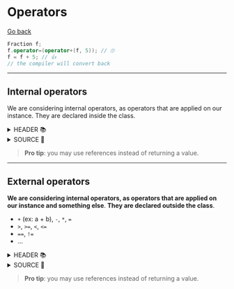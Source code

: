 # Operators

[Go back](../index.md#structures-and-classes)

```cpp
Fraction f;
f.operator=(operator+(f, 5)); // 🙄
f = f + 5; // 👍
// the compiler will convert back
```

<hr class="sl">

## Internal operators

We are considering internal operators, as operators that are applied on our instance. They are declared inside the class.

<details class="details-e">
<summary>HEADER 📚</summary>

```cpp
// main.hpp
#ifndef MAIN_HPP
#define MAIN_HPP

struct Fraction {
private:
	int numerator_;
	int denominator_;
public:
	Fraction(int numerator, int denominator = 1);
	
    Fraction operator-() const;
    Fraction operator+=( const Fraction& f1 );
    Fraction operator-=( const Fraction& f1 );
    Fraction operator*=( const Fraction& f1 );
	Fraction operator/=( const Fraction& f1 );
	Fraction& operator=(const Fraction & c);
}

#endif //MAIN_HPP
```
</details>

<details class="details-e">
<summary>SOURCE 📖</summary>

```cpp
// main.cpp
#include "main.hpp"

Fraction::Fraction(int numerator, int denominator) {
    numerator_ = numerator;
    denominator_ = denominator;
}

Fraction Fraction::operator-() const
{
    return *this; // todo
}

Fraction Fraction::operator+=( const Fraction &f1 ) {
    return (*this) = (*this) + f1; 
}

Fraction Fraction::operator-=( const Fraction &f1 ) {
    return (*this) = (*this) - f1;
}

Fraction Fraction::operator*=( const Fraction &f1 ) {
    return (*this) = (*this) * f1;
}

Fraction Fraction::operator/=( const Fraction &f1 ) {
    return (*this) = (*this) / f1;
}

Fraction& Fraction::operator=(const Fraction & c) {
    if (&c != this) {
        this->numerator_ = c.numerator_;
        this->denominator_ = c.denominator_;
    }
    return *this;
}
```
</details>

> **Pro tip**: you may use references instead of returning a value.

<hr class="sr">

## External operators

**We are considering internal operators, as operators that are applied on our instance and something else**. **They are declared outside the class**.

* `+` (ex: a + b), `-`, `*`, `=` 
* `>`, `>=`, `<`, `<=`
* `==`, `!=`
* ...

<details class="details-e">
<summary>HEADER 📚</summary>

```cpp
// main.hpp
#ifndef MAIN_HPP
#define MAIN_HPP

#include <ostream>

struct Fraction {
private:
	int numerator_;
	int denominator_;
public:
	Fraction(int numerator, int denominator = 1);
}

Fraction operator-( const Fraction &f1, const Fraction &f2 );
Fraction operator*( const Fraction &f1, const Fraction &f2 );
Fraction operator/( const Fraction &f1, const Fraction &f2 );
Fraction operator+( const Fraction &f1, const Fraction &f2 );
bool operator==( const Fraction &f1, const Fraction &f2 );
bool operator!=( const Fraction &f1, const Fraction &f2 );
bool operator<( const Fraction &f1, const Fraction &f2 );
bool operator>( const Fraction &f1, const Fraction &f2 );
bool operator<=( const Fraction &f1, const Fraction &f2 );
bool operator>=( const Fraction &f1, const Fraction &f2 );
std::ostream& operator<<(std::ostream& os, const Fraction& f);

#endif //MAIN_HPP
```
</details>

<details class="details-e">
<summary>SOURCE 📖</summary>

```cpp
// main.cpp
#include "main.hpp"

Fraction::Fraction(int numerator, int denominator) {
    numerator_ = numerator;
    denominator_ = denominator;
}

// if inside a namespace, use :: (ig: ns::operator+)

Fraction operator+(const Fraction& f1, const Fraction& f2) {
    return f1; // todo
}
Fraction operator-(const Fraction& f1, const Fraction& f2) {
    return f1 + (-f2);
}
Fraction operator*(const Fraction& f1, const Fraction& f2) {
    return f1; // todo
}
Fraction operator/(const Fraction& f1, const Fraction& f2) {
    return f1; // todo
}
bool operator==(const Fraction& f1, const Fraction& f2) {
    return false; // todo
}
bool operator!=(const Fraction& f1, const Fraction& f2) {
    return !(f1 == f2);
}
std::ostream& operator<<(std::ostream& os, const Fraction& f) {
    return os; // todo
}

bool operator<( const Fraction &f1, const Fraction &f2 ) {
    return false; // todo
}

bool operator>( const Fraction &f1, const Fraction &f2 ) {
    return f2 < f1;
}

bool operator<=( const Fraction &f1, const Fraction &f2 ) {
    return !(f2 < f1);
}

bool operator>=( const Fraction &f1, const Fraction &f2 ) {
    return !(f1 < f2);
}
```
</details>

> **Pro tip**: you may use references instead of returning a value.